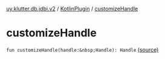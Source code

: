 [uy.klutter.db.jdbi.v2](../index.md) / [KotlinPlugin](index.md) / [customizeHandle](.)


# customizeHandle
`fun customizeHandle(handle:&nbsp;Handle): Handle` [(source)](https://github.com/kohesive/klutter/blob/master/db-jdbi-v2-jdk6/src/main/kotlin/uy/klutter/db/jdbi/v2/KotlinPlugin.kt#L13)


